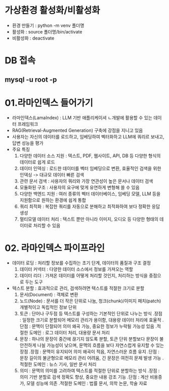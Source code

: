 # 가상환경 활성화/비활성화
- 환경 만들기 : python -m venv 폴더명
- 활성화 : source 폴더명/bin/activate
- 비활성화 : deactivate  

# DB 접속
mysql -u root -p
--------------------------------------------------------------------------------------------------------------
# 01.라마인덱스 들어가기
- 라마인덱스(LamaIndex) : LLM 기반 애플리케이셔 ㄴ개발에 활용할 수 있는 데이터 프레임워크
- RAG(Retrieval-Augmented Generation) 구축에 강점을 지니고 있음
- 사용자는 자신의 데이터를 로드하고, 임베딩하여 벡터화하고 LLM에 쿼리르 보내고, 답변 성능을 평가
- 주요 특징
  1. 다양한 데이터 소스 지원 : 텍스트, PDF, 웹사이트, API, DB 등 다양한 형식의 데이터로 쉽게 로드
  2. 데이터 인덱싱 : 로드한 데이터를 벡터 임베딩으로 변환, 효율적인 검색을 위한 인덱싱 -> 대규모 데이터 빠른 검색
  3. 관련 문서 검색 : 사용자의 쿼리와 가장 연관성이 높은 문서나 데이터 검색
  4. 모듈화된 구조 : 사용자의 요구에 맞게 유연하게 변형해 쓸 수 있음
  5. 다양한 백엔드 지원 : 여러 종류의 벡터 데이터베이스, 임베딩 모델, LLM 등을 지원함으로 원하는 환경에 쉽게 통합
  6. 쿼리 최적화 : 복잡한 쿼리를 자동으로 분해하고 최적화하여 보다 정확한 응답 생성
  7. 멀티모델 데이터 처리 : 텍스트 뿐만 아니라 이미지, 오디오 등 다양한 형태의 데이터로 처리할 수 있음
# 02. 라마인덱스 파이프라인
- 데이터 로딩 : 처리할 정보를 수집하는 초기 단계, 데이터의 품질과 구조 결정
  1. 데이터 커넥터 : 다양한 데이터 소스에서 정보를 가져오는 역할
  2. 데이터 리더 : 가져온 데이터를 어떻게 처리할 것인지, 처리하는 방식을 중점으로 두는 도구
- 텍스트 분할 : 효과적으로 관리, 검색하려면 텍스트를 적절한 크기로 분할
  1. 문서(Document) : 객체로 변환
  2. 노드(Node) : 문서를 더 작은 단위로 나눔, 청크(chunk)/이미지 패치(patch) 개별적이고 독립적인 정보 단위
  3. 토큰 : 단어나 구두점 등 텍스트를 구성하는 기본적인 단위로 나누는 방식
      .장점 : 일정한 크기로 분할되어 메모리 관리가 용이함, 대용량 데이터 처리에 효율적
      .단점 : 문맥이 단절되어 의미 왜곡 가능, 중요한 정보가 누락될 가능성 있음
      .적절한 도메인 : 로그 데이터 처리, 대용량 문서 처리
  4. 문장 : 하나의 문장이 중간에 끊기지 않도록 분할, 토큰 단위 분할보다 문장이 불안전하게 나뉠 가능성이 낮으며, 문맥의 흐름을 보다 자연스럽게 유지할 수 있는 장점
      .장점 : 문맥이 유지되어 의미 왜곡이 적음, 자연스러운 흐름 유지
      .단점 : 문장 길이의 불균형으로 메모리 관리 어려움, 긴 문장은 여전히 문제 발생 가능
      .적절한 도메인 : 뉴스 기사, 일반 문서 처리
  5. 의미 : 문맥의 의미를 고려하여 텍스트를 적절한 단위로 분할하는 방식
      .장점 : 의미 기반 분할로 검색 정확도 향상, 중요한 내용 강조 기능
      .단점 : 계산 비용증가, 모델 성능에 의존
      .적절한 도메인 : 법률 문서, 의학 논문, 학술 자료